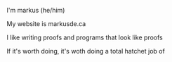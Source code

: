 I'm markus (he/him)

My website is markusde.ca 

I like writing proofs and programs that look like proofs

If it's worth doing, it's woth doing a total hatchet job of
